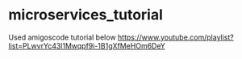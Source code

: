 # microservices_tutorial
Used amigoscode tutorial below
https://www.youtube.com/playlist?list=PLwvrYc43l1Mwqpf9i-1B1gXfMeHOm6DeY
